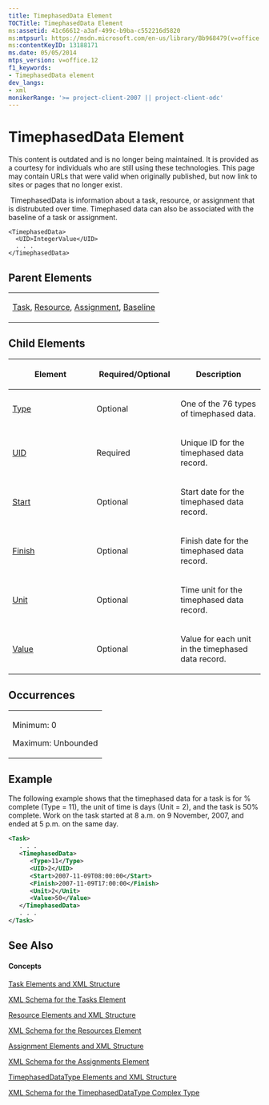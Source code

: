 ```yaml
---
title: TimephasedData Element
TOCTitle: TimephasedData Element
ms:assetid: 41c66612-a3af-499c-b9ba-c552216d5820
ms:mtpsurl: https://msdn.microsoft.com/en-us/library/Bb968479(v=office.12)
ms:contentKeyID: 13188171
ms.date: 05/05/2014
mtps_version: v=office.12
f1_keywords:
- TimephasedData element
dev_langs:
- xml
monikerRange: '>= project-client-2007 || project-client-odc'
---
```


# TimephasedData Element

This content is outdated and is no longer being maintained. It is provided as a courtesy for individuals who are still using these technologies. This page may contain URLs that were valid when originally published, but now link to sites or pages that no longer exist.

 TimephasedData is information about a task, resource, or assignment that is distrubuted over time. Timephased data can also be associated with the baseline of a task or assignment.

    <TimephasedData>
      <UID>IntegerValue</UID>
      . . .
    </TimephasedData>

## Parent Elements

<table>
<colgroup>
<col style="width: 100%" />
</colgroup>
<tbody>
<tr class="odd">
<td><p><a href="bb968487(v=office.12).md">Task</a>, <a href="bb968715(v=office.12).md">Resource</a>, <a href="bb968611(v=office.12).md">Assignment</a>, <a href="bb968599(v=office.12).md">Baseline</a></p></td>
</tr>
</tbody>
</table>

## Child Elements

<table>
<colgroup>
<col style="width: 33%" />
<col style="width: 33%" />
<col style="width: 33%" />
</colgroup>
<thead>
<tr class="header">
<th><p>Element</p></th>
<th><p>Required/Optional</p></th>
<th><p>Description</p></th>
</tr>
</thead>
<tbody>
<tr class="odd">
<td><p><a href="bb968434(v=office.12).md">Type</a></p></td>
<td><p>Optional</p></td>
<td><p>One of the 76 types of timephased data.</p></td>
</tr>
<tr class="even">
<td><p><a href="bb968590(v=office.12).md">UID</a></p></td>
<td><p>Required</p></td>
<td><p>Unique ID for the timephased data record.</p></td>
</tr>
<tr class="odd">
<td><p><a href="bb968645(v=office.12).md">Start</a></p></td>
<td><p>Optional</p></td>
<td><p>Start date for the timephased data record.</p></td>
</tr>
<tr class="even">
<td><p><a href="bb968534(v=office.12).md">Finish</a></p></td>
<td><p>Optional</p></td>
<td><p>Finish date for the timephased data record.</p></td>
</tr>
<tr class="odd">
<td><p><a href="bb968545(v=office.12).md">Unit</a></p></td>
<td><p>Optional</p></td>
<td><p>Time unit for the timephased data record.</p></td>
</tr>
<tr class="even">
<td><p><a href="bb968696(v=office.12).md">Value</a></p></td>
<td><p>Optional</p></td>
<td><p>Value for each unit in the timephased data record.</p></td>
</tr>
</tbody>
</table>

## Occurrences

<table>
<colgroup>
<col style="width: 100%" />
</colgroup>
<tbody>
<tr class="odd">
<td><p>Minimum: 0</p>
<p>Maximum: Unbounded</p></td>
</tr>
</tbody>
</table>

## Example

The following example shows that the timephased data for a task is for % complete (Type = 11), the unit of time is days (Unit = 2), and the task is 50% complete. Work on the task started at 8 a.m. on 9 November, 2007, and ended at 5 p.m. on the same day.

``` xml
<Task>
   . . .
   <TimephasedData>
      <Type>11</Type>
      <UID>2</UID>
      <Start>2007-11-09T08:00:00</Start>
      <Finish>2007-11-09T17:00:00</Finish>
      <Unit>2</Unit>
      <Value>50</Value>
   </TimephasedData>
   . . .
</Task>
```

## See Also

#### Concepts

[Task Elements and XML Structure](bb968475\(v=office.12\).md)

[XML Schema for the Tasks Element](bb968415\(v=office.12\).md)

[Resource Elements and XML Structure](bb968445\(v=office.12\).md)

[XML Schema for the Resources Element](bb968511\(v=office.12\).md)

[Assignment Elements and XML Structure](bb968738\(v=office.12\).md)

[XML Schema for the Assignments Element](bb968414\(v=office.12\).md)

[TimephasedDataType Elements and XML Structure](bb968722\(v=office.12\).md)

[XML Schema for the TimephasedDataType Complex Type](bb968734\(v=office.12\).md)

